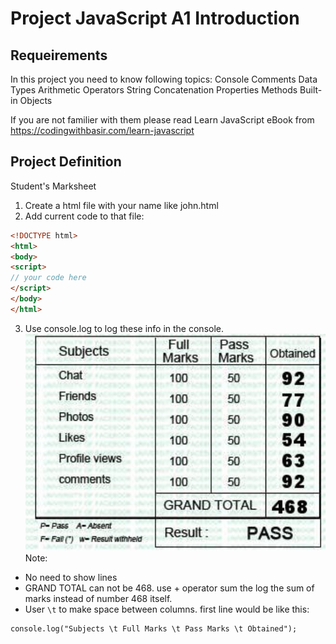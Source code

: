 # Project JavaScript A1 Introduction

## Requeirements
In this project you need to know following topics:
Console Comments Data Types Arithmetic Operators String Concatenation Properties Methods Built-in Objects

If you are not familier with them please read Learn JavaScript eBook from https://codingwithbasir.com/learn-javascript

## Project Definition
Student's Marksheet
1. Create a html file with your name like john.html
2. Add current code to that file:
```html
<!DOCTYPE html>
<html>
<body>
<script>
// your code here
</script>
</body>
</html>

```
3. Use console.log to log these info in the console.
![marksheet.jpg](marksheet.jpg)
Note:
* No need to show lines
* GRAND TOTAL can not be  468. use + operator sum the log the sum of marks instead of number 468 itself. 
* User `\t` to make space between columns. first line would be like this:
```
console.log("Subjects \t Full Marks \t Pass Marks \t Obtained");
```
